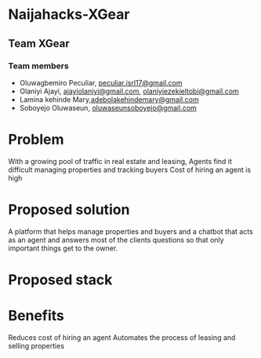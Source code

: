 # Naijahacks-XGear

## Team XGear

### Team members

- Oluwagbemiro Peculiar, peculiar.isrl17@gmail.com
- Olaniyi Ajayi, ajayiolaniyi@gmail.com, olaniyiezekieltobi@gmail.com
- Lamina kehinde Mary,adebolakehindemary@gmail.com
- Soboyejo Oluwaseun, oluwaseunsoboyejo@gmail.com


# Problem

With a growing pool of traffic in real estate and leasing, Agents find it difficult managing properties and tracking buyers
Cost of hiring an agent is high


# Proposed solution

A platform that helps manage properties and buyers and a chatbot that acts as an agent and answers most of the clients questions so that only important things get to the owner.


# Proposed stack


# Benefits

Reduces cost of hiring an agent
Automates the process of leasing and selling properties
